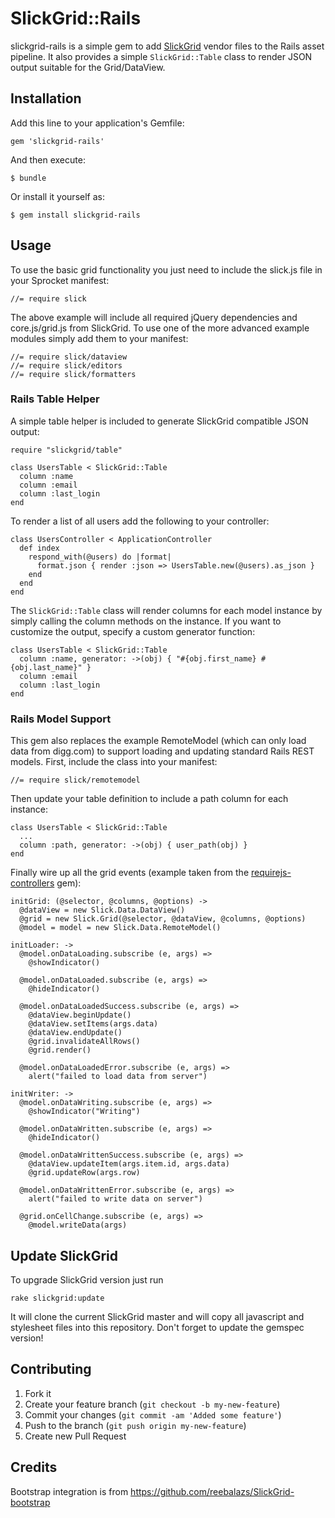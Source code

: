 # SlickGrid::Rails

slickgrid-rails is a simple gem to add
[SlickGrid](https://github.com/mleibman/SlickGrid) vendor files to the Rails
asset pipeline. It also provides a simple `SlickGrid::Table` class to render JSON
output suitable for the Grid/DataView.

## Installation

Add this line to your application's Gemfile:

    gem 'slickgrid-rails'

And then execute:

    $ bundle

Or install it yourself as:

    $ gem install slickgrid-rails

## Usage

To use the basic grid functionality you just need to include the slick.js file
in your Sprocket manifest:

    //= require slick

The above example will include all required jQuery dependencies and
core.js/grid.js from SlickGrid. To use one of the more advanced example modules
simply add them to your manifest:

    //= require slick/dataview
    //= require slick/editors
    //= require slick/formatters

### Rails Table Helper

A simple table helper is included to generate SlickGrid compatible JSON output:

    require "slickgrid/table"

    class UsersTable < SlickGrid::Table
      column :name
      column :email
      column :last_login
    end

To render a list of all users add the following to your controller:

    class UsersController < ApplicationController
      def index
        respond_with(@users) do |format|
          format.json { render :json => UsersTable.new(@users).as_json }
        end
      end
    end

The `SlickGrid::Table` class will render columns for each model instance by
simply calling the column methods on the instance. If you want to customize the
output, specify a custom generator function:

    class UsersTable < SlickGrid::Table
      column :name, generator: ->(obj) { "#{obj.first_name} #{obj.last_name}" }
      column :email
      column :last_login
    end

### Rails Model Support

This gem also replaces the example RemoteModel (which can only load data from
digg.com) to support loading and updating standard Rails REST models. First,
include the class into your manifest:

    //= require slick/remotemodel

Then update your table definition to include a path column for each
instance:

    class UsersTable < SlickGrid::Table
      ...
      column :path, generator: ->(obj) { user_path(obj) }
    end

Finally wire up all the grid events (example taken from the
[requirejs-controllers](https://github.com/madvertise/requirejs-controllers)
gem):

    initGrid: (@selector, @columns, @options) ->
      @dataView = new Slick.Data.DataView()
      @grid = new Slick.Grid(@selector, @dataView, @columns, @options)
      @model = model = new Slick.Data.RemoteModel()

    initLoader: ->
      @model.onDataLoading.subscribe (e, args) =>
        @showIndicator()

      @model.onDataLoaded.subscribe (e, args) =>
        @hideIndicator()

      @model.onDataLoadedSuccess.subscribe (e, args) =>
        @dataView.beginUpdate()
        @dataView.setItems(args.data)
        @dataView.endUpdate()
        @grid.invalidateAllRows()
        @grid.render()

      @model.onDataLoadedError.subscribe (e, args) =>
        alert("failed to load data from server")

    initWriter: ->
      @model.onDataWriting.subscribe (e, args) =>
        @showIndicator("Writing")

      @model.onDataWritten.subscribe (e, args) =>
        @hideIndicator()

      @model.onDataWrittenSuccess.subscribe (e, args) =>
        @dataView.updateItem(args.item.id, args.data)
        @grid.updateRow(args.row)

      @model.onDataWrittenError.subscribe (e, args) =>
        alert("failed to write data on server")

      @grid.onCellChange.subscribe (e, args) =>
        @model.writeData(args)

## Update SlickGrid

To upgrade SlickGrid version just run

    rake slickgrid:update

It will clone the current SlickGrid master and will copy all javascript and stylesheet files into this repository. 
Don't forget to update the gemspec version!

## Contributing

1. Fork it
2. Create your feature branch (`git checkout -b my-new-feature`)
3. Commit your changes (`git commit -am 'Added some feature'`)
4. Push to the branch (`git push origin my-new-feature`)
5. Create new Pull Request

## Credits

Bootstrap integration is from https://github.com/reebalazs/SlickGrid-bootstrap
